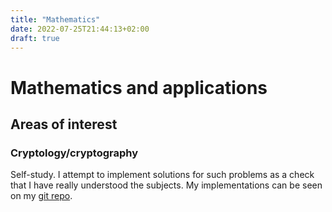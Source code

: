 ```yaml
---
title: "Mathematics"
date: 2022-07-25T21:44:13+02:00
draft: true
---
```


# Mathematics and applications

## Areas of interest

### Cryptology/cryptography

Self-study. I attempt to implement solutions for such problems as a check
that I have really understood the subjects. My implementations can be
seen on my [git repo](chrberrig).
